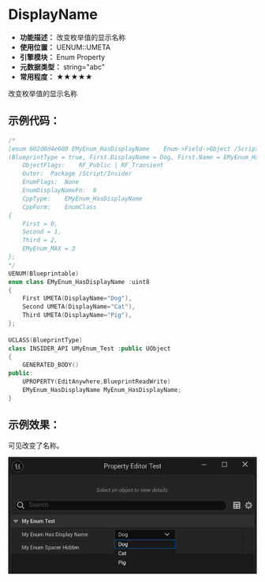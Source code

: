 ﻿# DisplayName

- **功能描述：** 改变枚举值的显示名称
- **使用位置：** UENUM::UMETA
- **引擎模块：** Enum Property
- **元数据类型：** string="abc"
- **常用程度：** ★★★★★

改变枚举值的显示名称

## 示例代码：

```cpp
/*
[enum 602d0d4e680 EMyEnum_HasDisplayName	Enum->Field->Object	/Script/Insider.EMyEnum_HasDisplayName]
(BlueprintType = true, First.DisplayName = Dog, First.Name = EMyEnum_HasDisplayName::First, IsBlueprintBase = true, ModuleRelativePath = Enum/MyEnum_Test.h, Second.DisplayName = Cat, Second.Name = EMyEnum_HasDisplayName::Second, Third.DisplayName = Pig, Third.Name = EMyEnum_HasDisplayName::Third)
	ObjectFlags:	RF_Public | RF_Transient
	Outer:	Package /Script/Insider
	EnumFlags:	None
	EnumDisplayNameFn:	0
	CppType:	EMyEnum_HasDisplayName
	CppForm:	EnumClass
{
	First = 0,
	Second = 1,
	Third = 2,
	EMyEnum_MAX = 3
};
*/
UENUM(Blueprintable)
enum class EMyEnum_HasDisplayName :uint8
{
	First UMETA(DisplayName="Dog"),
	Second UMETA(DisplayName="Cat"),
	Third UMETA(DisplayName="Pig"),
};

UCLASS(BlueprintType)
class INSIDER_API UMyEnum_Test :public UObject
{
	GENERATED_BODY()
public:
	UPROPERTY(EditAnywhere,BlueprintReadWrite)
	EMyEnum_HasDisplayName MyEnum_HasDisplayName;
}
```

## 示例效果：

可见改变了名称。

![image](image.png)